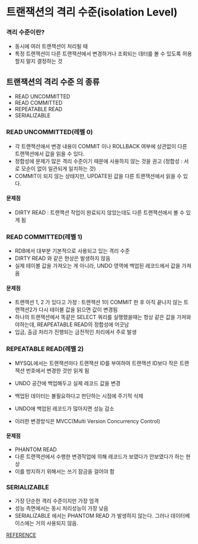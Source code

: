 # 트랜잭션의 격리 수준(isolation Level)

### 격리 수준이란?
 - 동시에 여러 트랜잭션이 처리될 때 
 - 특정 트랜잭션이 다른 트랜잭션에서 변경하거나 조회되는 데터를 볼 수 있도록 허용할지 말지 결정하는 것


## 트랜잭션의 격리 수준 의 종류
 - READ UNCOMMITTED
 - READ COMMITTED
 - REPEATABLE READ
 - SERIALIZABLE

### READ UNCOMMITTED(레벨 0)

- 각 트랜잭션애서 변경 내용이 COMMIT 이나 ROLLBACK 여부에 상관없이 다른 트랜잭션에서 값을 읽을 수 있다.
- 정합성에 문제가 많은 격리 수준이기 때문에 사용하지 않는 것을 권고
  (정합성 : 서로 모순이 없이 일관되게 일치하는 것)
- COMMIT이 되지 않는 상태지만, UPDATE된 값을 다른 트랜잭션에서 읽을 수 있다.

 #### 문제점 
  - DIRTY READ : 트랜잭션 작업이 완료되지 않았는데도 다른 트랜잭션에서 볼 수 있게 됨

### READ COMMITTED(레벨 1)

- RDB에서 대부분 기본적으로 사용되고 있는 격리 수준
- DIRTY READ 와 같은 현상은 발생하지 않음
- 실제 테이블 값을 가져오는 게 아니라, UNDO 영역에 백업된 레코드에서 값을 가져옴

#### 문제점 

- 트랜잭션 1, 2 가 있다고 가정 : 트랜잭션 1이 COMMIT 한 후 아직 끝나지 않는 트랜잭션2가 다시 테이블 값을 읽으면 값이 변경됨
- 하나의 트랜잭션에서 똑같은 SELECT 쿼리를 실행했을때는 항상 같은 값을 가져와야하는데, REAPEATABLE READ의 정합성에 어긋남
- 입금, 출금 처리가 진행되는 금전적인 처리에서 주로 발생

### REPEATABLE READ(레벨 2)

- MYSQL에서는 트랜잭션마다 트랜잭션 ID를 부여하여 트랜잭션 ID보다 작은 트랜잭션 번호에서 변경한 것만 읽게 됨
- UNDO 공간에 백업해두고 실제 레코드 값을 변경
- 백업된 데이터는 불필요하다고 판단하는 시점에 주기적 삭제
- UNDO애 백업된 레코드가 많아지면 성능 감소

- 이러한 변경방식은 MVCC(Multi Version Concurrency Control)

#### 문제점
 
- PHANTOM READ 
- 다른 트랜잭션에서 수행한 변경작업에 의해 레코드가 보였다가 안보였다가 하는 현상
- 이를 방지하기 위해서는 쓰기 잠금을 걸어야 함


### SERIALIZABLE

- 가장 단순한 격리 수준이지만 가장 엄격
- 성능 측면에서는 동시 처리성능이 가장 낮음
- SERIALIZABLE 에서는 PHANTOM READ 가 발생하지 않는다. 그러나 데이터베이스에는 거의 사용되지 않음. 


[REFERENCE](https://nesoy.github.io/articles/2019-05/Database-Transaction-isolation)